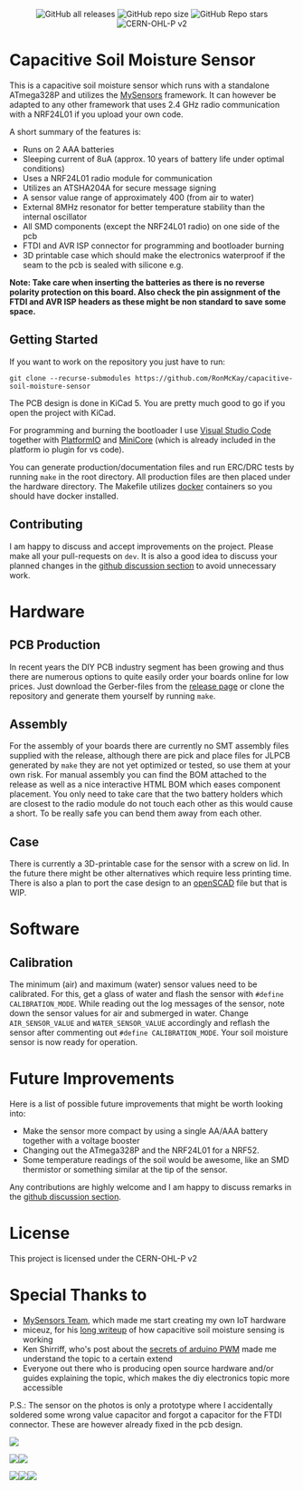 <div align="center">

![GitHub all releases](https://img.shields.io/github/downloads/ronmckay/capacitive-soil-moisture-sensor/total?logo=github) ![GitHub repo size](https://img.shields.io/github/repo-size/ronmckay/capacitive-soil-moisture-sensor?logo=github) ![GitHub Repo stars](https://img.shields.io/github/stars/ronmckay/capacitive-soil-moisture-sensor?logo=github) ![CERN-OHL-P v2](https://img.shields.io/badge/license-CERN--OHL--P%20v2-brightgreen)

</div>

# Capacitive Soil Moisture Sensor

This is a capacitive soil moisture sensor which runs with a standalone ATmega328P and utilizes the [MySensors][1] framework.
It can however be adapted to any other framework that uses 2.4 GHz radio communication with a NRF24L01 if you upload your own code.

A short summary of the features is:
* Runs on 2 AAA batteries
* Sleeping current of 8uA (approx. 10 years of battery life under optimal conditions)
* Uses a NRF24L01 radio module for communication
* Utilizes an ATSHA204A for secure message signing
* A sensor value range of approximately 400 (from air to water)
* External 8MHz resonator for better temperature stability than the internal oscillator
* All SMD components (except the NRF24L01 radio) on one side of the pcb
* FTDI and AVR ISP connector for programming and bootloader burning
* 3D printable case which should make the electronics waterproof if the seam to the pcb is sealed with silicone e.g.

**Note: Take care when inserting the batteries as there is no reverse polarity protection on this board. Also check the pin assignment of the FTDI and AVR ISP headers as these might be non standard to save some space.**

## Getting Started

If you want to work on the repository you just have to run:

    git clone --recurse-submodules https://github.com/RonMcKay/capacitive-soil-moisture-sensor

The PCB design is done in KiCad 5. You are pretty much good to go if you open the project with KiCad.

For programming and burning the bootloader I use [Visual Studio Code](https://code.visualstudio.com/)
together with [PlatformIO](https://platformio.org/) and [MiniCore](https://github.com/MCUdude/MiniCore)
(which is already included in the platform io plugin for vs code).

You can generate production/documentation files and run ERC/DRC tests by running `make` in the root directory. All production files are then placed under the hardware directory. The Makefile utilizes [docker](https://www.docker.com/) containers so you should have docker installed.

## Contributing

I am happy to discuss and accept improvements on the project. Please make all your pull-requests on `dev`. It is also a good idea to discuss your planned changes in the [github discussion section](https://github.com/RonMcKay/capacitive-soil-moisture-sensor/discussions) to avoid unnecessary work.

# Hardware
## PCB Production
In recent years the DIY PCB industry segment has been growing and thus there are numerous options to quite easily order your boards online for low prices. Just download the Gerber-files from the [release page](https://github.com/RonMcKay/capacitive-soil-moisture-sensor/releases) or clone the repository and generate them yourself by running `make`.

## Assembly
For the assembly of your boards there are currently no SMT assembly files supplied with the release, although there are pick and place files for JLPCB generated by `make` they are not yet optimized or tested, so use them at your own risk. For manual assembly you can find the BOM attached to the release as well as a nice interactive HTML BOM which eases component placement. You only need to take care that the two battery holders which are closest to the radio module do not touch each other as this would cause a short. To be really safe you can bend them away from each other.

## Case
There is currently a 3D-printable case for the sensor with a screw on lid. In the future there might be other alternatives which require less printing time. There is also a plan to port the case design to an [openSCAD](https://openscad.org/) file but that is WIP.

# Software
## Calibration
The minimum (air) and maximum (water) sensor values need to be calibrated. For this, get a glass of water and flash the sensor with `#define CALIBRATION_MODE`. While reading out the log messages of the sensor, note down the sensor values for air and submerged in water. Change `AIR_SENSOR_VALUE` and `WATER_SENSOR_VALUE` accordingly and reflash the sensor after commenting out `#define CALIBRATION_MODE`. Your soil moisture sensor is now ready for operation.

# Future Improvements

Here is a list of possible future improvements that might be worth looking into:

* Make the sensor more compact by using a single AA/AAA battery together with a voltage booster
* Changing out the ATmega328P and the NRF24L01 for a NRF52.
* Some temperature readings of the soil would be awesome, like an SMD thermistor or something similar at the tip of the sensor.

Any contributions are highly welcome and I am happy to discuss remarks in the [github discussion section](https://github.com/RonMcKay/capacitive-soil-moisture-sensor/discussions).

# License

This project is licensed under the CERN-OHL-P v2

# Special Thanks to

* [MySensors Team][1], which made me start creating my own IoT hardware
* miceuz, for his [long writeup](https://wemakethings.net/2012/09/26/capacitance_measurement/) of how capacitive soil moisture sensing is working
* Ken Shirriff, who's post about the [secrets of arduino PWM](http://www.righto.com/2009/07/secrets-of-arduino-pwm.html) made me understand the topic to a certain extend
* Everyone out there who is producing open source hardware and/or guides explaining the topic, which makes the diy electronics topic more accessible

P.S.: The sensor on the photos is only a prototype where I accidentally soldered some wrong value capacitor and forgot a capacitor for the FTDI connector. These are however already fixed in the pcb design.

![](photos/example_readings.png)

![](photos/pcb_front.jpg)![](photos/pcb_back.jpg)

![](photos/prototype_01.jpg)![](photos/prototype_02.jpg)![](photos/prototype_03.jpg)

[1]: https://www.mysensors.org
